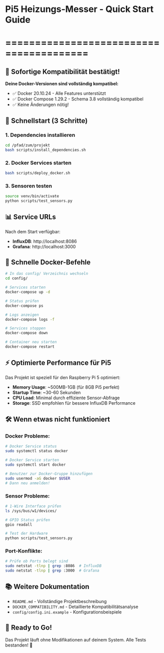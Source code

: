 # Pi5 Heizungs-Messer - Quick Start Guide
# ========================================

## 🎯 Sofortige Kompatibilität bestätigt!

**Deine Docker-Versionen sind vollständig kompatibel:**
- ✅ Docker 20.10.24 - Alle Features unterstützt
- ✅ Docker Compose 1.29.2 - Schema 3.8 vollständig kompatibel
- ✅ Keine Änderungen nötig!

## 🚀 Schnellstart (3 Schritte)

### 1. Dependencies installieren
```bash
cd /pfad/zum/projekt
bash scripts/install_dependencies.sh
```

### 2. Docker Services starten
```bash
bash scripts/deploy_docker.sh
```

### 3. Sensoren testen
```bash
source venv/bin/activate
python scripts/test_sensors.py
```

## 📊 Service URLs

Nach dem Start verfügbar:
- **InfluxDB**: http://localhost:8086
- **Grafana**: http://localhost:3000

## 🔧 Schnelle Docker-Befehle

```bash
# In das config/ Verzeichnis wechseln
cd config/

# Services starten
docker-compose up -d

# Status prüfen
docker-compose ps

# Logs anzeigen
docker-compose logs -f

# Services stoppen
docker-compose down

# Container neu starten
docker-compose restart
```

## ⚡ Optimierte Performance für Pi5

Das Projekt ist speziell für den Raspberry Pi 5 optimiert:

- **Memory Usage**: ~500MB-1GB (für 8GB Pi5 perfekt)
- **Startup Time**: ~30-60 Sekunden
- **CPU Load**: Minimal durch effiziente Sensor-Abfrage
- **Storage**: SSD empfohlen für bessere InfluxDB Performance

## 🛠️ Wenn etwas nicht funktioniert

### Docker Probleme:
```bash
# Docker Service status
sudo systemctl status docker

# Docker Service starten
sudo systemctl start docker

# Benutzer zur Docker-Gruppe hinzufügen
sudo usermod -aG docker $USER
# Dann neu anmelden!
```

### Sensor Probleme:
```bash
# 1-Wire Interface prüfen
ls /sys/bus/w1/devices/

# GPIO Status prüfen
gpio readall

# Test der Hardware
python scripts/test_sensors.py
```

### Port-Konflikte:
```bash
# Prüfe ob Ports belegt sind
sudo netstat -tlnp | grep :8086  # InfluxDB
sudo netstat -tlnp | grep :3000  # Grafana
```

## 📚 Weitere Dokumentation

- `README.md` - Vollständige Projektbeschreibung
- `DOCKER_COMPATIBILITY.md` - Detaillierte Kompatibilitätsanalyse
- `config/config.ini.example` - Konfigurationsbeispiele

## 🎉 Ready to Go!

Das Projekt läuft ohne Modifikationen auf deinem System. Alle Tests bestanden! 🚀
